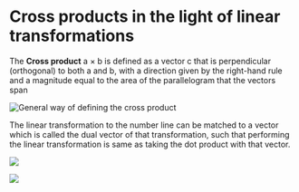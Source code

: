 # Cross products in the light of linear transformations 

The **Cross product** a × b is defined as a vector c that is perpendicular (orthogonal) to both a and b, with a direction given by the right-hand rule and a magnitude equal to the area of the parallelogram that the vectors span

![General way of defining the cross product](https://github.com/SRA-VJTI/linear-algebra-study-group/blob/master/001%20-%203b1b%20Revision/Images/Lect11_1.png 'General way of defining the cross product')

The linear transformation to the number line can be matched to a vector which is called the dual vector of that transformation, such that performing the linear transformation is same as taking the dot product with that vector.

![](https://github.com/SRA-VJTI/linear-algebra-study-group/blob/master/001%20-%203b1b%20Revision/Images/Lect11_2.png )

![](https://github.com/SRA-VJTI/linear-algebra-study-group/blob/master/001%20-%203b1b%20Revision/Images/Lect11_3.png )

